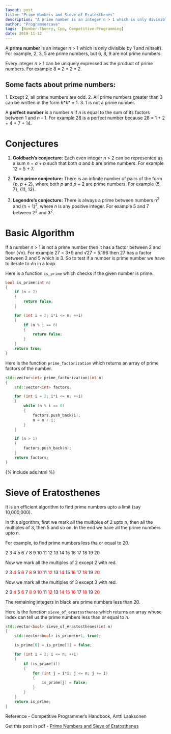 ```yaml
---
layout: post
title: "Prime Numbers and Sieve of Eratosthenes"
description: "A prime number is an integer n > 1 which is only divisible by 1 and n(itself). For example, 2, 3, 5 are prime numbers, but 6, 8, 9 are not prime numbers."
author: "Programmercave"
tags:  [Number-Theory, Cpp, Competitive-Programming]
date: 2019-11-12
---
```




A **prime number** is an integer *n* > 1 which is only divisible by 1 and *n*(itself). For example, 2, 3, 5 are prime numbers, but 6, 8, 9 are not prime numbers.

Every integer *n* > 1 can be uniquely expressed as the product of prime numbers. For example 8 = 2 * 2 * 2.

<h2>Some facts about prime numbers:</h2>
   1. Except 2, all prime numbers are odd.
   2. All prime numbers greater than 3 can be written in the form 6*k* ± 1.
   3. 1 is not a prime number.

A **perfect number** is a number *n* if *n* is equal to the sum of its factors between 1 and *n* – 1. For example 28 is a perfect number because 28 = 1 + 2 + 4 + 7 + 14.

<h1>Conjectures</h1>

   1. **Goldbach’s conjecture:** Each even integer *n* > 2 can be represented as a sum *n* = *a* + *b* such that both *a* and *b* are prime numbers. For example 12 = 5 + 7.

   2. **Twin prime conjecture:** There is an infinite number of pairs of the form {*p*, *p* + 2}, where both *p* and *p* + 2 are prime numbers. For example {5, 7}, {11, 13}.

   3. **Legendre’s conjecture:** There is always a prime between numbers n<sup>2</sup> and (n + 1)<sup>2</sup>, where *n* is any positive integer. For example 5 and 7 between 2<sup>2</sup> and 3<sup>2</sup>.

<h1>Basic Algorithm</h1>

If a number *n* > 1 is not a prime number then it has a factor between 2 and floor (√n). For example 27 = 3*9 and  √27 = 5.196 then 27 has a factor between 2 and 5 which is 3. So to test if a number is prime number we have to iterate to √n in a loop.

Here is a function `is_prime` which checks if the given number is prime.

```cpp
bool is_prime(int n)
{
	if (n < 2)
	{
		return false;
	}

	for (int i = 2; i*i <= n; ++i)
	{
		if (n % i == 0)
		{
			return false;
		}
	}
	return true;
}
```

Here is the function `prime_factorization` which returns an array of prime factors of the number.

```cpp
std::vector<int> prime_factorization(int n)
{
	std::vector<int> factors;

	for (int i = 2; i*i <= n; ++i)
	{
		while (n % i == 0)
		{
			factors.push_back(i);
			n = n / i;
		}
	}

	if (n > 1)
	{
		factors.push_back(n);
	}
	return factors;
}
```

{% include ads.html %}<br/>
<h1>Sieve of Eratosthenes</h1>

It is an efficient algorithm to find prime numbers upto a limit (say 10,000,000).

In this algorithm, first we mark all the multiples of 2 upto n, then all the multiples of 3, then 5 and so on. In the end we have all the prime numbers upto n.

For example, to find prime numbers less tha or equal to 20.

2 3 4 5 6 7 8 9 10 11 12 13 14 15 16 17 18 19 20 

Now we mark all the multiples of 2 except 2 with red.

2 3 <span style="color:red">4</span> 5 <span style="color:red">6</span> 7 <span style="color:red">8</span> 9 <span style="color:red">10</span> 11 <span style="color:red">12</span> 13 <span style="color:red">14</span> 15 <span style="color:red">16</span> 17 <span style="color:red">18</span> 19 <span style="color:red">20</span> 

Now we mark all the multiples of 3 except 3 with red.

2 3 <span style="color:red">4</span> 5 <span style="color:red">6</span> 7 <span style="color:red">8</span> <span style="color:red">9</span> <span style="color:red">10</span> 11 <span style="color:red">12</span> 13 <span style="color:red">14</span> <span style="color:red">15</span> <span style="color:red">16</span> 17 <span style="color:red">18</span> 19 <span style="color:red">20</span> 

The remaining integers in black are prime numbers less than 20.

Here is the function `sieve_of_erastosthenes` which returns an array whose index can tell us the prime numbers less than or equal to *n*.

```cpp
std::vector<bool> sieve_of_erastosthenes(int n)
{
	std::vector<bool> is_prime(n+1, true);

	is_prime[0] = is_prime[1] = false;

	for (int i = 2; i <= n; ++i)
	{
		if (is_prime[i])
		{
			for (int j = i*i; j <= n; j += i)
			{
				is_prime[j] = false;
			}
		}
	}
	return is_prime;
}
```

Reference - Competitive Programmer’s Handbook, Antti Laaksonen

Get this post in pdf - [Prime Numbers and Sieve of Eratosthenes](https://www.file-up.org/6hib9eu4og14)
